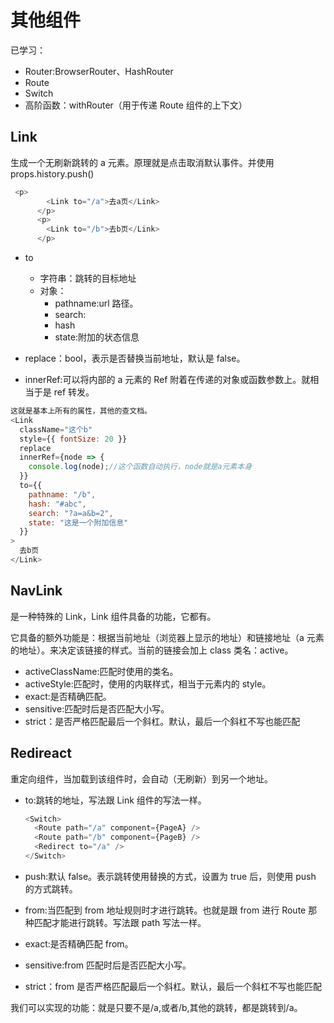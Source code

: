 # 其他组件

已学习：

- Router:BrowserRouter、HashRouter
- Route
- Switch
- 高阶函数：withRouter（用于传递 Route 组件的上下文）

## Link

生成一个无刷新跳转的 a 元素。原理就是点击取消默认事件。并使用 props.history.push()

```js
 <p>
        <Link to="/a">去a页</Link>
      </p>
      <p>
        <Link to="/b">去b页</Link>
      </p>
```

- to

  - 字符串：跳转的目标地址
  - 对象：
    - pathname:url 路径。
    - search:
    - hash
    - state:附加的状态信息

- replace：bool，表示是否替换当前地址，默认是 false。
- innerRef:可以将内部的 a 元素的 Ref 附着在传递的对象或函数参数上。就相当于是 ref 转发。

```js
这就是基本上所有的属性，其他的查文档。
<Link
  className="这个b"
  style={{ fontSize: 20 }}
  replace
  innerRef={node => {
    console.log(node);//这个函数自动执行，node就是a元素本身
  }}
  to={{
    pathname: "/b",
    hash: "#abc",
    search: "?a=a&b=2",
    state: "这是一个附加信息"
  }}
>
  去b页
</Link>
```

## NavLink

是一种特殊的 Link，Link 组件具备的功能，它都有。

它具备的额外功能是：根据当前地址（浏览器上显示的地址）和链接地址（a 元素的地址）。来决定该链接的样式。当前的链接会加上 class 类名：active。

- activeClassName:匹配时使用的类名。
- activeStyle:匹配时，使用的内联样式，相当于元素内的 style。
- exact:是否精确匹配。
- sensitive:匹配时后是否匹配大小写。
- strict：是否严格匹配最后一个斜杠。默认，最后一个斜杠不写也能匹配

## Redireact

重定向组件，当加载到该组件时，会自动（无刷新）到另一个地址。

- to:跳转的地址，写法跟 Link 组件的写法一样。

  ```js
  <Switch>
    <Route path="/a" component={PageA} />
    <Route path="/b" component={PageB} />
    <Redirect to="/a" />
  </Switch>
  ```

- push:默认 false。表示跳转使用替换的方式，设置为 true 后，则使用 push 的方式跳转。
- from:当匹配到 from 地址规则时才进行跳转。也就是跟 from 进行 Route 那种匹配才能进行跳转。写法跟 path 写法一样。
- exact:是否精确匹配 from。
- sensitive:from 匹配时后是否匹配大小写。
- strict：from 是否严格匹配最后一个斜杠。默认，最后一个斜杠不写也能匹配

我们可以实现的功能：就是只要不是/a,或者/b,其他的跳转，都是跳转到/a。
